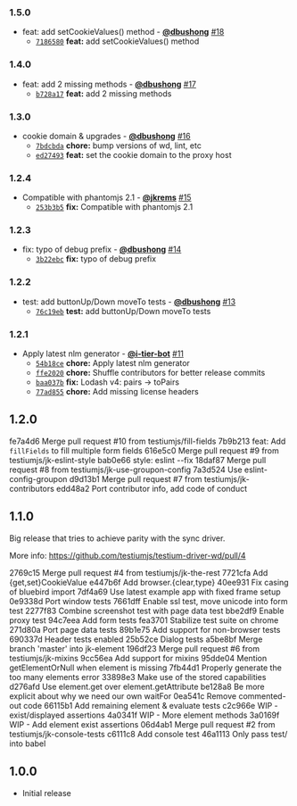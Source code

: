 ### 1.5.0

* feat: add setCookieValues() method - **[@dbushong](https://github.com/dbushong)** [#18](https://github.com/testiumjs/testium-driver-wd/pull/18)
  - [`7186580`](https://github.com/testiumjs/testium-driver-wd/commit/718658005e2733059550271fa37caf8f85b88e26) **feat:** add setCookieValues() method


### 1.4.0

* feat: add 2 missing methods - **[@dbushong](https://github.com/dbushong)** [#17](https://github.com/testiumjs/testium-driver-wd/pull/17)
  - [`b728a17`](https://github.com/testiumjs/testium-driver-wd/commit/b728a17ce04aaf6e690d9170c9e3ee7e41adf12a) **feat:** add 2 missing methods


### 1.3.0

* cookie domain & upgrades - **[@dbushong](https://github.com/dbushong)** [#16](https://github.com/testiumjs/testium-driver-wd/pull/16)
  - [`7bdcbda`](https://github.com/testiumjs/testium-driver-wd/commit/7bdcbda778b66610384c5027d0f3e7227a861d02) **chore:** bump versions of wd, lint, etc
  - [`ed27493`](https://github.com/testiumjs/testium-driver-wd/commit/ed274934b5771a6e8a62a4c18f44e8240d28bc14) **feat:** set the cookie domain to the proxy host


### 1.2.4

* Compatible with phantomjs 2.1 - **[@jkrems](https://github.com/jkrems)** [#15](https://github.com/testiumjs/testium-driver-wd/pull/15)
  - [`253b3b5`](https://github.com/testiumjs/testium-driver-wd/commit/253b3b527abaaaffc4af83969993d6d890912ba8) **fix:** Compatible with phantomjs 2.1


### 1.2.3

* fix: typo of debug prefix - **[@dbushong](https://github.com/dbushong)** [#14](https://github.com/testiumjs/testium-driver-wd/pull/14)
  - [`3b22ebc`](https://github.com/testiumjs/testium-driver-wd/commit/3b22ebccc8f2459ec11419fe6b5af0a97f445acf) **fix:** typo of debug prefix


### 1.2.2

* test: add buttonUp/Down moveTo tests - **[@dbushong](https://github.com/dbushong)** [#13](https://github.com/testiumjs/testium-driver-wd/pull/13)
  - [`76c19eb`](https://github.com/testiumjs/testium-driver-wd/commit/76c19ebd4d24794f7010a3d5a8c52c93a5af5044) **test:** add buttonUp/Down moveTo tests


### 1.2.1

* Apply latest nlm generator - **[@i-tier-bot](https://github.com/i-tier-bot)** [#11](https://github.com/testiumjs/testium-driver-wd/pull/11)
  - [`54b18ce`](https://github.com/testiumjs/testium-driver-wd/commit/54b18ce17c476b9070efb5cd39e19be784510316) **chore:** Apply latest nlm generator
  - [`ffe2020`](https://github.com/testiumjs/testium-driver-wd/commit/ffe2020b93c97b81847b355ae3ca5def0e07462f) **chore:** Shuffle contributors for better release commits
  - [`baa037b`](https://github.com/testiumjs/testium-driver-wd/commit/baa037b7c5565e731148222b602fdaae8e58f4aa) **fix:** Lodash v4: pairs -> toPairs
  - [`77ad855`](https://github.com/testiumjs/testium-driver-wd/commit/77ad8557bcbd940ffc4d2eab2fee6d3665d85c0f) **chore:** Add missing license headers


1.2.0
-----
fe7a4d6 Merge pull request #10 from testiumjs/fill-fields
7b9b213 feat: Add `fillFields` to fill multiple form fields
616e5c0 Merge pull request #9 from testiumjs/jk-eslint-style
bab0e66 style: eslint --fix
18daf87 Merge pull request #8 from testiumjs/jk-use-groupon-config
7a3d524 Use eslint-config-groupon
d9d13b1 Merge pull request #7 from testiumjs/jk-contributors
edd48a2 Port contributor info, add code of conduct

1.1.0
-----
Big release that tries to achieve parity with the sync driver.

More info: https://github.com/testiumjs/testium-driver-wd/pull/4

2769c15 Merge pull request #4 from testiumjs/jk-the-rest
7721cfa Add {get,set}CookieValue
e447b6f Add browser.{clear,type}
40ee931 Fix casing of bluebird import
7df4a69 Use latest example app with fixed frame setup
0e9338d Port window tests
7661dff Enable ssl test, move unicode into form test
2277f83 Combine screenshot test with page data test
bbe2df9 Enable proxy test
94c7eea Add form tests
fea3701 Stabilize test suite on chrome
271d80a Port page data tests
89b1e75 Add support for non-browser tests
690337d Header tests enabled
25b52ce Dialog tests
a5be8bf Merge branch 'master' into jk-element
196df23 Merge pull request #6 from testiumjs/jk-mixins
9cc56ea Add support for mixins
95dde04 Mention getElementOrNull when element is missing
7fb44d1 Properly generate the too many elements error
33898e3 Make use of the stored capabilities
d276afd Use element.get over element.getAttribute
be128a8 Be more explicit about why we need our own waitFor
0ea541c Remove commented-out code
66115b1 Add remaining element & evaluate tests
c2c966e WIP - exist/displayed assertions
4a0341f WIP - More element methods
3a0169f WIP - Add element exist assertions
06d4ab1 Merge pull request #2 from testiumjs/jk-console-tests
c6111c8 Add console test
46a1113 Only pass test/ into babel

1.0.0
-----
* Initial release
